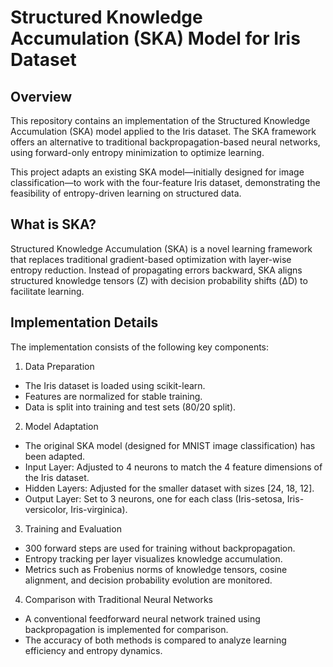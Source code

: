 # Structured Knowledge Accumulation (SKA) Model for Iris Dataset
## Overview
This repository contains an implementation of the Structured Knowledge Accumulation (SKA) model applied to the Iris dataset. The SKA framework offers an alternative to traditional backpropagation-based neural networks, using forward-only entropy minimization to optimize learning.

This project adapts an existing SKA model—initially designed for image classification—to work with the four-feature Iris dataset, demonstrating the feasibility of entropy-driven learning on structured data.

## What is SKA?
Structured Knowledge Accumulation (SKA) is a novel learning framework that replaces traditional gradient-based optimization with layer-wise entropy reduction. Instead of propagating errors backward, SKA aligns structured knowledge tensors (Z) with decision probability shifts (ΔD) to facilitate learning.

## Implementation Details
The implementation consists of the following key components:

1. Data Preparation
- The Iris dataset is loaded using scikit-learn.
- Features are normalized for stable training.
- Data is split into training and test sets (80/20 split).
  
2. Model Adaptation
- The original SKA model (designed for MNIST image classification) has been adapted.
- Input Layer: Adjusted to 4 neurons to match the 4 feature dimensions of the Iris dataset.
- Hidden Layers: Adjusted for the smaller dataset with sizes [24, 18, 12].
- Output Layer: Set to 3 neurons, one for each class (Iris-setosa, Iris-versicolor, Iris-virginica).
  
3. Training and Evaluation
- 300 forward steps are used for training without backpropagation.
- Entropy tracking per layer visualizes knowledge accumulation.
- Metrics such as Frobenius norms of knowledge tensors, cosine alignment, and decision probability evolution are monitored.
  
4. Comparison with Traditional Neural Networks
- A conventional feedforward neural network trained using backpropagation is implemented for comparison.
- The accuracy of both methods is compared to analyze learning efficiency and entropy dynamics.
